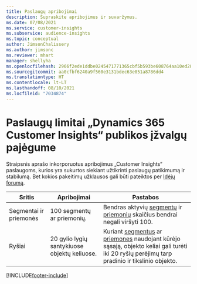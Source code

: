 ```yaml
---
title: Paslaugų apribojimai
description: Supraskite apribojimus ir suvaržymus.
ms.date: 07/08/2021
ms.service: customer-insights
ms.subservice: audience-insights
ms.topic: conceptual
author: JimsonChalissery
ms.author: jimsonc
ms.reviewer: mhart
manager: shellyha
ms.openlocfilehash: 2966f2ede1ddbe0245471771365cbf5b593be608764aa10ed28d962c52bb8067
ms.sourcegitcommit: aa0cfbf6240a9f560e3131bdec63e051a8786dd4
ms.translationtype: HT
ms.contentlocale: lt-LT
ms.lasthandoff: 08/10/2021
ms.locfileid: "7034874"
---
```

# <a name="service-limits-in-dynamics-365-customer-insights-audience-insights-capability"></a>Paslaugų limitai „Dynamics 365 Customer Insights“ publikos įžvalgų pajėgume

Straipsnis aprašo inkorporuotus apribojimus „Customer Insights“ paslaugoms, kurios yra sukurtos siekiant užtikrinti paslaugų patikimumą ir stabilumą. Bet kokios pakeitimų užklausos gali būti pateiktos per [Idėjų forumą](https://go.microsoft.com/fwlink/?linkid=2074172). 
 
| Sritis  | Apribojimai  | Pastabos |
|-------------|---------------------------------------------------------------------|---------------------------------------------------------------------|
| Segmentai ir priemonės | 100 segmentų ar priemonių. | Bendras aktyvių [segmentų](segments.md) ir [priemonių](measures.md) skaičius bendrai negali viršyti 100.  |
| Ryšiai | 20 gylio lygių santykiuose objektų keliuose. | Kuriant [segmentus](segments.md) ar [priemones](measures.md) naudojant kūrėjo sąsają, objekto keliai gali turėti iki 20 ryšių perėjimų tarp pradinio ir tikslinio objekto.  |


[!INCLUDE[footer-include](../includes/footer-banner.md)]